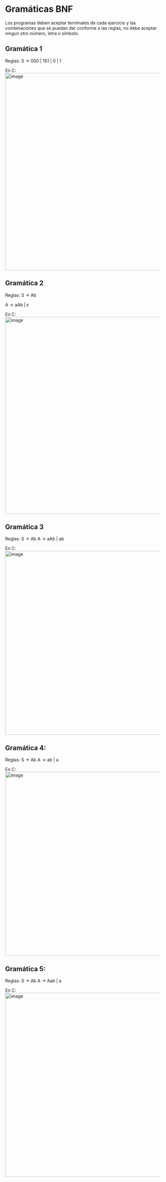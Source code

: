 # Gramáticas BNF

Los programas deben aceptar terminales de cada ejercicio y las combinaciones que se puedan dar conforme a las reglas, no debe aceptar ningun otro número, letra o símbolo.

## Gramática 1

Reglas:
S → 0S0 | 1S1 | 0 | 1 

En C:
<img width="1679" height="638" alt="image" src="https://github.com/user-attachments/assets/25f4f9be-9ec5-4541-bce2-5f29f9fb4c54" />

## Gramática 2

Reglas:
S → Ab

A → aAb | ε

En C:
<img width="1679" height="638" alt="image" src="https://github.com/user-attachments/assets/dc66c8e0-f3c9-48f8-800b-2b6912981fa9" />

## Gramática 3

Reglas:
S → Ab
A → aAb | ab

En C:
<img width="1520" height="595" alt="image" src="https://github.com/user-attachments/assets/3e1f1bbf-2816-4b96-84e9-e0a86e7661f0" />

## Gramática 4:

Reglas:
S → Ab
A → ab | a

En C:
<img width="1520" height="595" alt="image" src="https://github.com/user-attachments/assets/07e4a475-0bb4-4a35-a770-7ba1542c63e2" />

## Gramática 5:

Reglas:
S → Ab
A → Aab | a

En C:
<img width="1520" height="595" alt="image" src="https://github.com/user-attachments/assets/bc5c277f-00d5-4da4-90d6-1ba8858e6997" />
